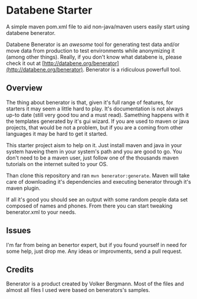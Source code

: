 Databene Starter
================

A simple maven pom.xml file to aid non-java/maven users easily start using databene benerator. 

Databene Benerator is an *awesome* tool for generating test data and/or move data from production to test environments while anonymizing it (among other things). Really, if you don't know what databene is, please check it out at [http://databene.org/benerator](http://databene.org/benerator). Benerator is a ridiculous powerfull tool.

Overview
---------

The thing about benerator is that, given it's full range of features, for starters it may seem a little hard to play. It's documentation is not always up-to date (still very good tou and a must read). Samething happens with it the templates generated by it's gui wizard. If you are used to maven or java projects, that would be not a problem, but if you are a coming from other languages it may be hard to get it started.

This starter project aism to help on it. Just install maven and java in your system haveing them in your system's path and you are good to go. You don't need to be a maven user, just follow one of the thousands maven tutorials on the internet suited to your OS.

Than clone this repository and ran ``mvn benerator:generate``. Maven will take care of downloading it's dependencies and executing benerator through it's maven plugin.

If all it's good you should see an output with some random people data set composed of names and phones. From there you can start tweaking benerator.xml to your needs.

Issues
------

I'm far from being an benertor expert, but if you found yourself in need for some help, just drop me. Any ideas or improvments, send a pull request.

Credits
-------

Benerator is a product created by Volker Bergmann. Most of the files and almost all files I used were based on benerators's samples.
